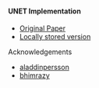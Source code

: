 #### UNET Implementation

- [Original Paper](https://arxiv.org/abs/1505.04597)
- [Locally stored version](./resources/UNET_paper.pdf)

Acknowledgements
- [aladdinpersson](https://github.com/aladdinpersson/Machine-Learning-Collection/tree/master/ML)
- [bhimrazy](https://github.com/bhimrazy/)